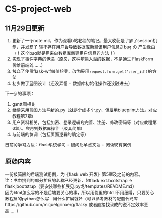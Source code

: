 # CS-project-web
## 11月29日更新 ##
1. 更新了一个note.md，作为观看b站教程的笔记。最大收获是了解了session机制，并发现了 输不存在用户会导致数据库新建该用户信息之bug の 产生缘由（！这个bug就是用来向数据库新建用户信息的方法！） <br>
2. 实现了事件字典的传递（原来，这种非输入型的数据，不是通过 FlaskForm 传给前端的……）
3. 放弃了使用flask-wtf做值接受，改为采用`request.form.get('user_id')`的方法
4. 初步做了蓝图设计（还没弄懂 + 数据库初始化操作还没融进去）

下一步的事项：
1. gantt图相关
2. 继续采用蓝图方法写新的.py（就是分成多个.py，但要用blueprint方法。对应教程第7章）
3. 用户资料相关，包括加密、登录逻辑的完善、注册、修改密码等（对应教程第8章）。会用到数据库操作（极其简单）
4. 与前端的协调（包括页面逻辑的确定等）

目前的学习方法：flask系统学习 + 疑问处单点突破 + 阅读现有案例

## 原始内容 ##
一份极简陋的后端测试用例，为《flask web 开发》第5章及之前的内容。<br> 
注：书中提到的部分扩展的名称已经更新，如flask.ext.bootstrap -> flask_bootstrap（要安装哪些扩展见.py或/templates/README.md）<br>
因为html怎么写的不是后端要关心的事，所以用例里的html不用细看，只要关心教程里的python怎么写、用什么扩展就好（可以参考教材的配套代码库https://github.com/miguelgrinberg/flasky  或者直接找现成的说不定效率更高……）<br>
